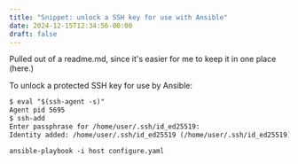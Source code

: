 ```yaml
---
title: "Snippet: unlock a SSH key for use with Ansible"
date: 2024-12-15T12:34:56-00:00
draft: false
---
```


Pulled out of a readme.md, since it's easier for me to keep it in one place (here.)

To unlock a protected SSH key for use by Ansible:

```txt
$ eval "$(ssh-agent -s)"
Agent pid 5695
$ ssh-add
Enter passphrase for /home/user/.ssh/id_ed25519:
Identity added: /home/user/.ssh/id_ed25519 (/home/user/.ssh/id_ed25519)

ansible-playbook -i host configure.yaml
```